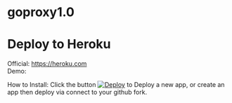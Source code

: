 # goproxy1.0

# Deploy to Heroku  
Official: https://heroku.com  
Demo: 

How to Install: Click the button [![Deploy](https://www.herokucdn.com/deploy/button.svg)](https://heroku.com/deploy?template=https://github.com/kylehao/goproxy1.0) to Deploy a new app, or create an app then deploy via connect to your github fork.  
